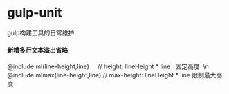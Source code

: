 # gulp-unit
gulp构建工具的日常维护
#### 新增多行文本溢出省略
@include ml(line-height,line)     // height: lineHeight * line   固定高度  \n
@include mlmax(line-height,line)  // max-height: lineHeight * line  限制最大高度
